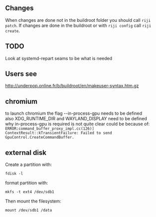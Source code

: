 
## Changes

When changes are done not in the buildroot folder you should
call `riji patch`. If changes are done in the buildroot or
with `riji config` call `riji create`.

## TODO


Look at systemd-repart seams to be what is needed


## Users see
http://underpop.online.fr/b/buildroot/en/makeuser-syntax.htm.gz

## chromium
to launch chromium the flag --in-process-gpu needs to be defined  
also XDG_RUNTIME_DIR and WAYLAND_DISPLAY need to be defined  
why in-process-gpu is required is not quite clear could be because of:
`ERROR:command_buffer_proxy_impl.cc(126)] ContextResult::kTransientFailure: Failed to send GpuControl.CreateCommandBuffer.`

## external disk
Create a partition with:
```
fdisk -l
```
format partition with:
```
mkfs -t ext4 /dev/sdb1
```
Then mount the filesystem:
```
mount /dev/sdb1 /data
```